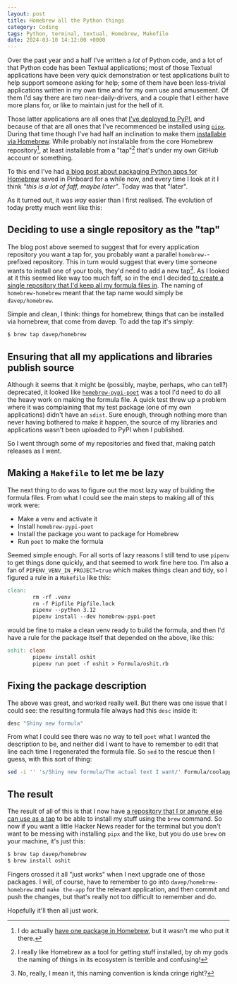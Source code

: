 ```yaml
---
layout: post
title: Homebrew all the Python things
category: Coding
tags: Python, terminal, textual, Homebrew, Makefile
date: 2024-03-10 14:12:00 +0000
---
```


Over the past year and a half I've written a *lot* of Python code, and a lot
of that Python code has been Textual applications; most of those Textual
applications have been very quick demonstration or test applications built
to help support someone asking for help; some of them have been less-trivial
applications written in my own time and for my own use and amusement. Of
them I'd say there are two near-daily-drivers, and a couple that I either
have more plans for, or like to maintain just for the hell of it.

Those latter applications are all ones that [I've deployed to
PyPI](https://pypi.org/user/davepearson/), and because of that are all ones
that I've recommenced be installed using
[`pipx`](https://pipx.pypa.io/stable/). During that time though I've had
half an inclination to make them [installable via
Homebrew](https://brew.sh/). While probably not installable from the core
Homebrew repository[^1], at least installable from a "tap"[^2] that's under
my own GitHub account or something.

To this end I've had [a blog post about packaging Python apps for
Homebrew](https://til.simonwillison.net/homebrew/packaging-python-cli-for-homebrew)
saved in Pinboard for a while now, and every time I look at it I think
*"this is a lot of faff, maybe later"*. Today was that "later".

As it turned out, it was *way* easier than I first realised. The evolution
of today pretty much went like this:

## Deciding to use a single repository as the "tap"

The blog post above seemed to suggest that for every application repository
you want a tap for, you probably want a parallel `homebrew-`-prefixed
repository. This in turn would suggest that every time someone wants to
install one of your tools, they'd need to add a new tap[^3]. As I looked at
it this seemed like way too much faff, so in the end I decided [to create a
single repository that I'd keep all my formula files
in](https://github.com/davep/homebrew-homebrew). The naming of
`homebrew-homebrew` meant that the tap name would simply be
`davep/homebrew`.

Simple and clean, I think: things for homebrew, things that can be installed
via homebrew, that come from davep. To add the tap it's simply:

```sh
$ brew tap davep/homebrew
```

## Ensuring that all my applications and libraries publish source

Although it seems that it might be (possibly, maybe, perhaps, who can tell?)
deprecated, it looked like
[`homebrew-pypi-poet`](https://github.com/tdsmith/homebrew-pypi-poet) was a
tool I'd need to do all the heavy work on making the formula file. A quick
test threw up a problem where it was complaining that my test package (one
of my own applications) didn't have an `sdist`. Sure enough, through nothing
more than never having bothered to make it happen, the source of my
libraries and applications wasn't been uploaded to PyPI when I published.

So I went through some of my repositories and fixed that, making patch
releases as I went.

## Making a `Makefile` to let me be lazy

The next thing to do was to figure out the most lazy way of building the
formula files. From what I could see the main steps to making all of this
work were:

- Make a venv and activate it
- Install `homebrew-pypi-poet`
- Install the package you want to package for Homebrew
- Run `poet` to make the formula

Seemed simple enough. For all sorts of lazy reasons I still tend to use
`pipenv` to get things done quickly, and that seemed to work fine here too.
I'm also a fan of `PIPENV_VENV_IN_PROJECT=true` which makes things clean and
tidy, so I figured a rule in a `Makefile` like this:

```Makefile
clean:
        rm -rf .venv
        rm -f Pipfile Pipfile.lock
        pipenv --python 3.12
        pipenv install --dev homebrew-pypi-poet
```

would be fine to make a clean venv ready to build the formula, and then I'd
have a rule for the package itself that depended on the above, like this:

```Makefile
oshit: clean
        pipenv install oshit
        pipenv run poet -f oshit > Formula/oshit.rb
```

## Fixing the package description

The above was great, and worked really well. But there was one issue that I
could see: the resulting formula file always had this `desc` inside it:

```ruby
desc "Shiny new formula"
```

From what I could see there was no way to tell `poet` what I wanted the
description to be, and neither did I want to have to remember to edit that
line each time I regenerated the formula file. So `sed` to the rescue then I
guess, with this sort of thing:

```sh
sed -i '' 's/Shiny new formula/The actual text I want/' Formula/coolapp.rb
```

## The result

The result of all of this is that I now have [a repository that I or anyone
else can use as a tap](https://github.com/davep/homebrew-homebrew) to be
able to install my stuff using the `brew` command. So now if you want a
little Hacker News reader for the terminal but you don't want to be messing
with installing `pipx` and the like, but you do use `brew` on your machine,
it's just this:

```sh
$ brew tap davep/homebrew
$ brew install oshit
```

Fingers crossed it all "just works" when I next upgrade one of those
packages. I will, of course, have to remember to go into
`davep/homebrew-homebrew` and `make the-app` for the relevant application,
and then commit and push the changes, but that's really not too difficult to
remember and do.

Hopefully it'll then all just work.

[^1]: I do actually [have one package in
    Homebrew](https://formulae.brew.sh/formula/eg), but it wasn't me who put
    it there.
[^2]: I really like Homebrew as a tool for getting stuff installed, by oh my
    gods the naming of things in its ecosystem is terrible and confusing!
[^3]: No, really, I mean it, this naming convention is kinda cringe right?

[//]: # (2024-03-10-homebrew-all-the-python-things.md ends here)
